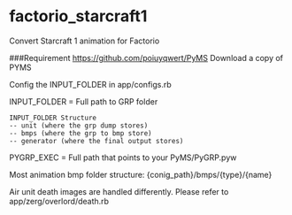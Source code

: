 # factorio_starcraft1
Convert Starcraft 1 animation for Factorio

###Requirement
https://github.com/poiuyqwert/PyMS
Download a copy of PYMS

Config the INPUT_FOLDER in app/configs.rb

INPUT_FOLDER = Full path to GRP folder

```
INPUT_FOLDER Structure
-- unit (where the grp dump stores)
-- bmps (where the grp to bmp store)
-- generator (where the final output stores)
```

PYGRP_EXEC = Full path that points to your PyMS/PyGRP.pyw


Most animation bmp folder structure:
{conig_path}/bmps/{type}/{name}

Air unit death images are handled differently. Please refer to app/zerg/overlord/death.rb 
